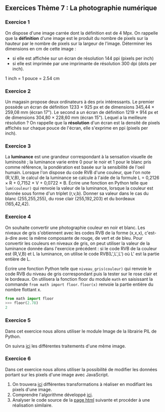 ## Exercices Thème 7 : La photographie numérique

### Exercice 1

On dispose d'une image carrée dont la définition est de 4 Mpx. 
On rappelle que la **définition** d'une image est le produit du nombre de pixels sur la hauteur par le nombre de pixels sur la largeur de l'image.
Déterminer les dimensions en cm de cette image :
- si elle est affichée sur un écran de résolution 144 ppi (pixels per inch)
- si elle est imprimée par une imprimante de résolution 300 dpi (dots per inch).

1 inch = 1 pouce = 2.54 cm

### Exercice 2

Un magasin propose deux ordinateurs à des prix intéressants.
Le premier possède un écran de définition 1233 × 925 px et de dimensions 345,44 × 259,08 mm (écran 17").
Le second a un écran de définition 1219 × 914 px et de dimensions 304,80 × 228,60 mm (écran 15").
Lequel a la meilleure résolution ?
On rappelle que la **résolution** d'un écran est la densité de pixels affichés sur chaque pouce de l'écran, elle s'exprime en ppi (pixels per inch).

### Exercice 3

La **luminance** est une grandeur correspondant à la sensation visuelle de luminosité ; la luminance varie entre 0 pour le noir et 1 pour le blanc pris comme référence, la pondération est basée sur la sensibilité de l'oeil humain.
Lorsque l'on dispose du code RVB d'une couleur, que l'on note (R,V,B), le calcul de la luminance se calcule à l'aide de la formule L = 0,2126 × R + 0,7152 × V + 0,0722 × B.
Écrire une fonction en Python telle que `lum(couleur)` qui renvoie la valeur de la luminance, lorsque la couleur est donnée sous forme d'un triplet (r,v,b).
Donner sa valeur dans le cas du blanc (255,255,255), du rose clair (255,192,203) et du bordeaux (165,42,42).

### Exercice 4

On souhaite convertir une photographie couleur en noir et blanc. Les niveaux de gris s'obtiennent avec les codes RVB de la forme (x,x,x), c'est-à-dire avec la même composante de rouge, de vert et de bleu.
Pour convertir les couleurs en niveaux de gris, on peut utiliser la valeur de la luminance donnée dans l'exercice précédent : si le code RVB de la couleur est (R,V,B) et L la luminance, on utilise le code RVB(L',L',L') où L' est la partie entière de L.

Écrire une fonction Python telle que `niveau_gris(couleur)` qui renvoie le code RVB du niveau de gris correspondant puis la tester sur le rose clair et le bordeaux.
On utilisera la fonction floor du module `math` en saisissant la commande `from math import floor`. 
`floor(x)` renvoie la partie entière du nombre flottant x.

```Python
from math import floor
>>> floor(2.78)
2
```

### Exercice 5

Dans cet exercice nous allons utiliser le module Image de la librairie PIL de Python.

On suivra [ici](http://vfsilesieux.free.fr/traitements_d_une_me%CC%82me_image.pdf) les différentes traitements d'une même image.

### Exercice 6

Dans cet exercice nous allons utiliser la possibilité de modifier les données portant sur les pixels d'une image avec JavaScript.

1. On trouvera [ici](http://isnangellier.alwaysdata.net/php/Transformations_image.html) différentes transformations à réaliser en modifiant les pixels d'une image.
2. Comprendre l'algorithme développé [ici](http://isnangellier.alwaysdata.net/php/Algorithme_localisation_quelconque.html).
3. Analyser le code source de la [page html](http://isnangellier.alwaysdata.net/php/melange.html) suivante et procéder à une réalisation similaire. 
